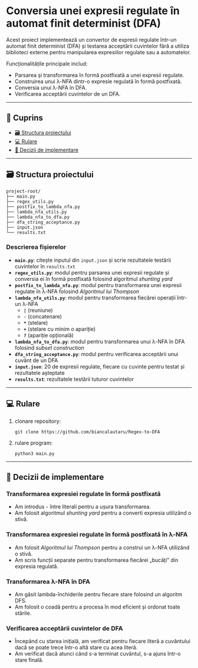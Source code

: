 # Conversia unei expresii regulate în automat finit determinist (DFA)

Acest proiect implementează un convertor de expresii regulate într-un automat finit determinist (DFA) și testarea acceptării cuvintelor fără a utiliza biblioteci externe pentru manipularea expresiilor regulate sau a automatelor.

Funcționalitățile principale includ:

- Parsarea și transformarea în formă postfixată a unei expresii regulate.
- Construirea unui λ-NFA dintr-o expresie regulată în formă postfixată.
- Conversia unui λ-NFA în DFA.
- Verificarea acceptării cuvintelor de un DFA.

---

## 📖 Cuprins

- [🗃️ Structura proiectului](#️-structura-proiectului)
- [💻 Rulare](#-rulare)
- [🤔 Decizii de implementare](#-decizii-de-implementare)

---

## 🗃️ Structura proiectului

```
project-root/
├── main.py
├── regex_utils.py
├── postfix_to_lambda_nfa.py
├── lambda_nfa_utils.py
├── lambda_nfa_to_dfa.py
├── dfa_string_acceptance.py
├── input.json
└── results.txt
```

### Descrierea fișierelor

- **`main.py`**: citește inputul din `input.json` și scrie rezultatele testării cuvintelor în `results.txt`
- **`regex_utils.py`**: modul pentru parsarea unei expresii regulate și conversia ei în formă postfixată folosind algoritmul *shunting yard*
- **`postfix_to_lambda_nfa.py`**: modul pentru transformarea unei expresii regulate în λ-NFA folosind *Algoritmul lui Thompson*
- **`lambda_nfa_utils.py`**: modul pentru transformarea fiecărei operații într-un λ-NFA
   - **`|`** (reuniune)
   - **`·`** (concatenare)
   - **`*`** (stelare)
   - **`+`** (stelare cu minim o apariție)
   - **`?`** (apariție opțională)
- **`lambda_nfa_to_dfa.py`**: modul pentru transformarea unui λ-NFA în DFA folosind *subset construction*
- **`dfa_string_acceptance.py`**: modul pentru verificarea acceptării unui cuvânt de un DFA
- **`input.json`**: 20 de expresii regulate, fiecare cu cuvinte pentru testat și rezultatele așteptate
- **`results.txt`**: rezultatele testării tuturor cuvintelor

---

## 💻 Rulare

1. clonare repository:
   ```
   git clone https://github.com/biancalautaru/Regex-to-DFA
   ```
2. rulare program:
   ```
   python3 main.py
   ```

---

## 🤔 Decizii de implementare

### Transformarea expresiei regulate în formă postfixată

- Am introdus **`·`** între literali pentru a ușura transformarea.
- Am folosit algoritmul *shunting yard* pentru a converti expresia utilizând o stivă.

### Transformarea expresiei regulate în formă postfixată în λ-NFA

- Am folosit *Algoritmul lui Thompson* pentru a construi un λ-NFA utilizând o stivă.
- Am scris funcții separate pentru transformarea fiecărei „bucăți” din expresia regulată.

### Transformarea λ-NFA în DFA

- Am găsit lambda-închiderile pentru fiecare stare folosind un algoritm DFS. 
- Am folosit o coadă pentru a procesa în mod eficient și ordonat toate stările.

### Verificarea acceptării cuvintelor de DFA

- Începând cu starea inițială, am verificat pentru fiecare literă a cuvântului dacă se poate trece într-o altă stare cu acea literă.
- Am verificat dacă atunci când s-a terminat cuvântul, s-a ajuns într-o stare finală.
